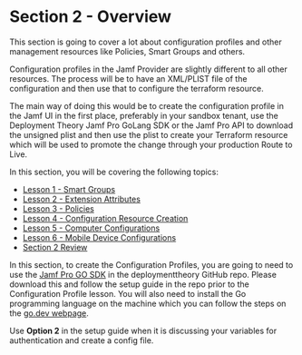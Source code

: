 # Section 2 - Overview

This section is going to cover a lot about configuration profiles and other management resources like Policies, Smart Groups and others.

Configuration profiles in the Jamf Provider are slightly different to all other resources. The process will be to have an XML/PLIST file of the configuration and then use that to configure the terraform resource.

The main way of doing this would be to create the configuration profile in the Jamf UI in the first place, preferably in your sandbox tenant, use the Deployment Theory Jamf Pro GoLang SDK or the Jamf Pro API to download the unsigned plist and then use the plist to create your Terraform resource which will be used to promote the change through your production Route to Live.

In this section, you will be covering the following topics:

- [Lesson 1 - Smart Groups]()
- [Lesson 2 - Extension Attributes]()
- [Lesson 3 - Policies]()
- [Lesson 4 - Configuration Resource Creation]()
- [Lesson 5 - Computer Configurations]()
- [Lesson 6 - Mobile Device Configurations]()
- [Section 2 Review]()

In this section, to create the Configuration Profiles, you are going to need to use the [Jamf Pro GO SDK](https://github.com/deploymenttheory/go-api-sdk-jamfpro) in the deploymenttheory GitHub repo. Please download this and follow the setup guide in the repo prior to the Configuration Profile lesson. You will also need to install the Go programming language on the machine which you can follow the steps on the [go.dev webpage](https://go.dev/doc/install).

Use **Option 2** in the setup guide when it is discussing your variables for authentication and create a config file.
